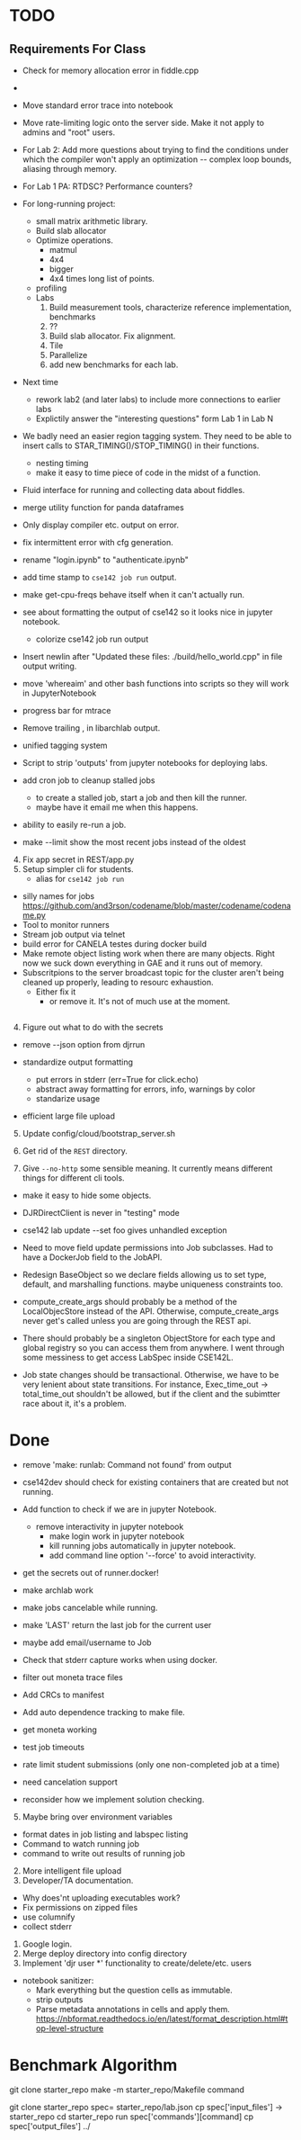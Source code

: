 # TODO

## Requirements For Class

* Check for memory allocation error in fiddle.cpp
* 
* Move standard error trace into notebook
* Move rate-limiting logic onto the server side. Make it not apply to admins and "root" users.

* For Lab 2:  Add more questions about trying to find the conditions under which the compiler won't apply an optimization -- complex loop bounds, aliasing through memory.
* For Lab 1 PA: RTDSC?  Performance counters?
* For long-running project:
  * small matrix arithmetic library.
  * Build slab allocator
  * Optimize operations.
	* matmul
	* 4x4
	* bigger
	* 4x4 times long list of points.
  * profiling 
  * Labs
	1. Build measurement tools, characterize reference implementation, benchmarks
	2. ??
	2. Build slab allocator.  Fix alignment.
	3. Tile
	4. Parallelize
	5. add new benchmarks for each lab.
* Next time
  * rework lab2  (and later labs) to include more connections to earlier labs
  * Explictily answer the "interesting questions" form Lab 1 in Lab N
  
* We badly need an easier region tagging system.  They need to be able to insert calls to STAR_TIMING()/STOP_TIMING() in their functions.
  * nesting timing
  * make it easy to time piece of code in the midst of a function.
  

* Fluid interface for running and collecting data about fiddles.
* merge utility function for panda dataframes

* Only display compiler etc. output on error.

* fix intermittent error with cfg generation.


* rename "login.ipynb" to "authenticate.ipynb"

* add time stamp to `cse142 job run` output.

* make get-cpu-freqs behave itself when it can't actually run.

* see about formatting the output of cse142 so it looks nice in jupyter notebook.
	* colorize cse142 job run output
  
* Insert newlin after "Updated these files: ./build/hello_world.cpp" in file output writing.
	
* move 'whereaim' and other bash functions into scripts so they will work in JupyterNotebook

* progress bar for mtrace
* Remove trailing , in libarchlab output.

* unified tagging system

* Script to strip 'outputs' from jupyter notebooks for deploying labs.

* add cron job to cleanup stalled jobs
  * to create a stalled job, start a job and then kill the runner.
  * maybe have it email me when this happens.
* ability to easily re-run a job.
* make --limit show the most recent jobs instead of the oldest
4. Fix app secret in REST/app.py
3. Setup simpler cli for students.
     * alias for `cse142 job run`
* silly names for jobs https://github.com/and3rson/codename/blob/master/codename/codename.py
* Tool to monitor runners
* Stream job output via telnet
* build error for CANELA testes during docker build
* Make remote object listing work when there are many objects.  Right now we suck down everything in GAE and it runs out of memory.
* Subscritpions to the server broadcast topic for the cluster aren't being cleaned up properly, leading to resourc exhaustion.
  * Either fix it 
	* or remove it.  It's not of much use at the moment.

##

4. Figure out what to do with the secrets
* remove --json option from djrrun

* standardize output formatting
  * put errors in stderr (err=True for click.echo)
  * abstract away formatting for errors, info, warnings by color
  * standarize usage
  
* efficient large file upload

5. Update config/cloud/bootstrap_server.sh

3. Get rid of the `REST` directory.
4. Give `--no-http` some sensible meaning.  It currently means different things for different cli tools.
* make it easy to hide some objects.
* DJRDirectClient is never in "testing" mode

* cse142 lab update --set foo  gives unhandled exception

* Need to move field update permissions into Job subclasses.  Had to have a DockerJob field to the JobAPI.
* Redesign BaseObject so we declare fields allowing us to set type, default, and marshalling functions.  maybe uniqueness constraints too.

* compute_create_args should probably be a method of the LocalObjecStore
  instead of the API.  Otherwise, compute_create_args never get's called unless
  you are going through the REST api.
* There should probably be a singleton ObjectStore for each type and global registry so you can access them from anywhere.  I went through some messiness to get access LabSpec inside CSE142L.

* Job state changes should be transactional.  Otherwise, we have to be very lenient about state transitions.  For instance, Exec_time_out -> total_time_out shouldn't be allowed, but if the client and the subimtter race about it, it's a problem.


# Done

* remove 'make: runlab: Command not found' from output
* cse142dev  should check for existing containers that are created but not running.
* Add function to check if we are in jupyter Notebook.
  
  * remove interactivity in jupyter notebook
	* make login work in jupyter notebook
	* kill running jobs automatically in jupyter notebook.
	* add command line option '--force' to avoid interactivity.

* get the secrets out of runner.docker!

* make archlab work
* make jobs cancelable while running.
* make 'LAST' return the last job for the current user
* maybe add email/username to Job 
* Check that stderr capture works when using docker.
* filter out moneta trace files
* Add CRCs to manifest
* Add auto dependence tracking to make file.
* get moneta working
* test job timeouts
* rate limit student submissions (only one non-completed job at a time)
* need cancelation support
* reconsider how we implement solution checking.
5. Maybe bring over environment variables
* format dates in job listing and labspec listing
* Command to watch running job
* command to write out results of running job
2. More intelligent file upload
2. Developer/TA documentation.
* Why does'nt uploading executables work?
* Fix permissions on zipped files
* use columnify
* collect stderr
1. Google login.
3. Merge deploy directory into config directory
3. Implement 'djr user *' functionality to create/delete/etc. users

* notebook sanitizer:
	* Mark everything but the question cells as immutable.
    * strip outputs
	* Parse metadata annotations in cells and apply them.
https://nbformat.readthedocs.io/en/latest/format_description.html#top-level-structure



# Benchmark Algorithm

git clone starter_repo
make -m starter_repo/Makefile command


git clone starter_repo
spec= starter_repo/lab.json
cp spec['input_files'] -> starter_repo
cd starter_repo
run spec['commands'][command]
cp spec['output_files'] ../


